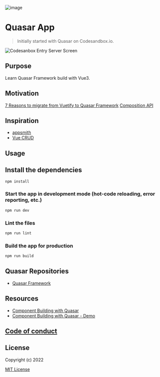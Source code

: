 ![image](https://user-images.githubusercontent.com/3314957/140314572-9c26fc82-76b4-44b7-9f16-795da179195c.png)
# Quasar App

> Initially started with Quasar on Codesandbox.io.

![Codesanbox Entry Server Screen](https://cdn.quasar.dev/codesandbox/codesandbox-entry.jpg)

## Purpose
Learn Quasar Framework build with Vue3.

## Motivation
[7 Reasons to migrate from Vuetify to Quasar Framework](https://medium.com/@charliegilmanuk/7-reasons-to-migrate-from-vuetify-to-quasar-framework-8ea47358262)
[Composition API](https://v3.vuejs.org/api/composition-api.html)

## Inspiration
- [appsmith](https://www.appsmith.com/)
- [Vue CRUD](https://github.com/what-crud/vue-crud)

## Usage
## Install the dependencies
```bash
npm install
```

### Start the app in development mode (hot-code reloading, error reporting, etc.)

```bash
npm run dev
```

### Lint the files

```bash
npm run lint
```

### Build the app for production

```bash
npm run build
```

## Quasar Repositories

- [Quasar Framework](https://github.com/quasarframework/quasar)

## Resources

- [Component Building with Quasar](https://medium.com/quasar-framework/component-building-with-quasar-fc101b6730ae)
- [Component Building with Quasar - Demo](https://jsfiddle.net/smolinari/mc2s5pk6/)

## [Code of conduct](https://javascript-conference.com/code-of-conduct/)

## License

Copyright (c) 2022

[MIT License](http://en.wikipedia.org/wiki/MIT_License)
